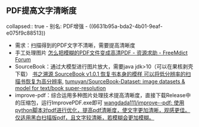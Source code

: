 ## PDF提高文字清晰度
collapsed:: true
	- 别名: PDF增强
	- ((6631b95a-bda2-4b01-9eaf-e075f9c88513))
- 需求：扫描得到的PDF文字不清晰，需要提高清晰度
- 手工处理图片 [怎么把模糊的PDF文件变成高清PDF - 资源求助 - FreeMdict Forum](https://forum.freemdict.com/t/topic/24693/4)
- SourceBook：通过大模型进行图片放大，需要java jdk>10（可以在果核剥壳下载） [书之溯源 SourceBook v1.0.1 恢复书本身的模样 可以将低分辨率的扫描书恢复为高分辨率](https://www.52pojie.cn/thread-1797023-1-1.html), [tumuyan/SourceBook-Dataset: image datasets & model for text/book super-resolution](https://github.com/tumuyan/SourceBook-Dataset)
- improve-pdf：综合运用多种图片处理技术提高清晰度，直接下载Release中的压缩包，运行ImprovePDF.exe即可 [wangdada111/improve--pdf: 使用python脚本对pdf进行优化，提高pdf清晰度，使文字更加清晰，观感更佳。仅适用黑白扫描版pdf，且文字较清晰，若模糊会更加模糊。](https://github.com/wangdada111/improve--pdf)